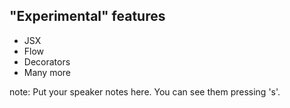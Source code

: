 ##  "Experimental" features

- JSX
- Flow
- Decorators
- Many more

note:
    Put your speaker notes here.
    You can see them pressing 's'.
